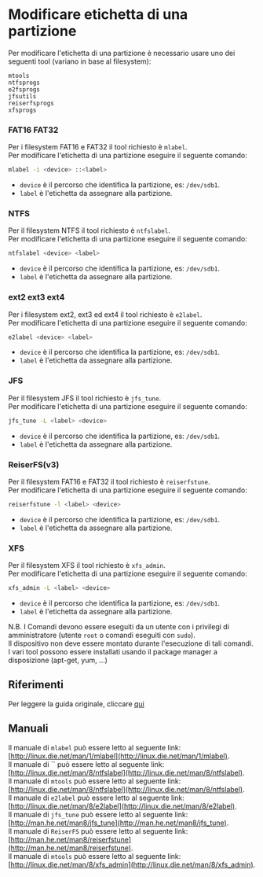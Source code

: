 # Modificare etichetta di una partizione
Per modificare l'etichetta di una partizione è necessario usare uno dei seguenti tool (variano in base al filesystem):
```
mtools
ntfsprogs
e2fsprogs
jfsutils
reiserfsprogs
xfsprogs
```

### FAT16 FAT32
Per i filesystem FAT16 e FAT32 il tool richiesto è `mlabel`.  
Per modificare l'etichetta di una partizione eseguire il seguente comando:
```bash
mlabel -i <device> ::<label>
```
- `device` è il percorso che identifica la partizione, es: `/dev/sdb1`.
- `label` è l'etichetta da assegnare alla partizione.

### NTFS
Per il filesystem NTFS il tool richiesto è `ntfslabel`.  
Per modificare l'etichetta di una partizione eseguire il seguente comando:
```bash
ntfslabel <device> <label>
```
- `device` è il percorso che identifica la partizione, es: `/dev/sdb1`.
- `label` è l'etichetta da assegnare alla partizione.

### ext2 ext3 ext4
Per i filesystem ext2, ext3 ed ext4  il tool richiesto è `e2label`.  
Per modificare l'etichetta di una partizione eseguire il seguente comando:
```bash
e2label <device> <label>
```
- `device` è il percorso che identifica la partizione, es: `/dev/sdb1`.
- `label` è l'etichetta da assegnare alla partizione.

### JFS
Per il filesystem JFS il tool richiesto è `jfs_tune`.  
Per modificare l'etichetta di una partizione eseguire il seguente comando:
```bash
jfs_tune -L <label> <device>
```
- `device` è il percorso che identifica la partizione, es: `/dev/sdb1`.
- `label` è l'etichetta da assegnare alla partizione.

### ReiserFS(v3)
Per il filesystem FAT16 e FAT32 il tool richiesto è `reiserfstune`.  
Per modificare l'etichetta di una partizione eseguire il seguente comando:
```bash
reiserfstune -l <label> <device>
```
- `device` è il percorso che identifica la partizione, es: `/dev/sdb1`.
- `label` è l'etichetta da assegnare alla partizione.

### XFS
Per il filesystem XFS il tool richiesto è `xfs_admin`.  
Per modificare l'etichetta di una partizione eseguire il seguente comando:
```bash
xfs_admin -L <label> <device>
```
- `device` è il percorso che identifica la partizione, es: `/dev/sdb1`.
- `label` è l'etichetta da assegnare alla partizione.

N.B. I Comandi devono essere eseguiti da un utente con i privilegi di amministratore (utente `root` o comandi eseguiti con `sudo`).  
Il dispositivo non deve essere montato durante l'esecuzione di tali comandi.  
I vari tool possono essere installati usando il package manager a disposizione (apt-get, yum, ...)

## Riferimenti
Per leggere la guida originale, cliccare [qui](https://help.ubuntu.com/community/RenameUSBDrive)

## Manuali
Il manuale di `mlabel` può essere letto al seguente link: [http://linux.die.net/man/1/mlabel](http://linux.die.net/man/1/mlabel).  
Il manuale di `` può essere letto al seguente link: [http://linux.die.net/man/8/ntfslabel](http://linux.die.net/man/8/ntfslabel).  
Il manuale di `mtools` può essere letto al seguente link: [http://linux.die.net/man/8/ntfslabel](http://linux.die.net/man/8/ntfslabel).  
Il manuale di `e2label` può essere letto al seguente link: [http://linux.die.net/man/8/e2label](http://linux.die.net/man/8/e2label).  
Il manuale di `jfs_tune` può essere letto al seguente link: [http://man.he.net/man8/jfs_tune](http://man.he.net/man8/jfs_tune).  
Il manuale di `ReiserFS` può essere letto al seguente link: [http://man.he.net/man8/reiserfstune](http://man.he.net/man8/reiserfstune).  
Il manuale di `mtools` può essere letto al seguente link: [http://linux.die.net/man/8/xfs_admin](http://linux.die.net/man/8/xfs_admin).